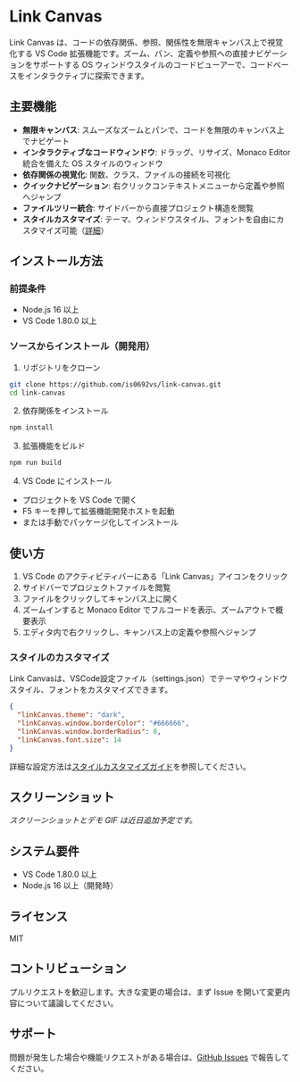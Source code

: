 # Link Canvas

Link Canvas は、コードの依存関係、参照、関係性を無限キャンバス上で視覚化する VS Code 拡張機能です。ズーム、パン、定義や参照への直接ナビゲーションをサポートする OS ウィンドウスタイルのコードビューアーで、コードベースをインタラクティブに探索できます。

## 主要機能

- **無限キャンバス**: スムーズなズームとパンで、コードを無限のキャンバス上でナビゲート
- **インタラクティブなコードウィンドウ**: ドラッグ、リサイズ、Monaco Editor 統合を備えた OS スタイルのウィンドウ
- **依存関係の視覚化**: 関数、クラス、ファイルの接続を可視化
- **クイックナビゲーション**: 右クリックコンテキストメニューから定義や参照へジャンプ
- **ファイルツリー統合**: サイドバーから直接プロジェクト構造を閲覧
- **スタイルカスタマイズ**: テーマ、ウィンドウスタイル、フォントを自由にカスタマイズ可能（[詳細](STYLE_CUSTOMIZATION.md)）

## インストール方法

### 前提条件

- Node.js 16 以上
- VS Code 1.80.0 以上

### ソースからインストール（開発用）

1. リポジトリをクローン

```bash
git clone https://github.com/is0692vs/link-canvas.git
cd link-canvas
```

2. 依存関係をインストール

```bash
npm install
```

3. 拡張機能をビルド

```bash
npm run build
```

4. VS Code にインストール

- プロジェクトを VS Code で開く
- F5 キーを押して拡張機能開発ホストを起動
- または手動でパッケージ化してインストール

## 使い方

1. VS Code のアクティビティバーにある「Link Canvas」アイコンをクリック
2. サイドバーでプロジェクトファイルを閲覧
3. ファイルをクリックしてキャンバス上に開く
4. ズームインすると Monaco Editor でフルコードを表示、ズームアウトで概要表示
5. エディタ内で右クリックし、キャンバス上の定義や参照へジャンプ

### スタイルのカスタマイズ

Link Canvasは、VSCode設定ファイル（settings.json）でテーマやウィンドウスタイル、フォントをカスタマイズできます。

```json
{
  "linkCanvas.theme": "dark",
  "linkCanvas.window.borderColor": "#666666",
  "linkCanvas.window.borderRadius": 8,
  "linkCanvas.font.size": 14
}
```

詳細な設定方法は[スタイルカスタマイズガイド](STYLE_CUSTOMIZATION.md)を参照してください。

## スクリーンショット

<!-- TODO: ここにスクリーンショットを追加してください -->
<!-- 推奨: -->
<!-- 1. キャンバス全体のスクリーンショット（ズームアウト状態） -->
<!-- 2. コードウィンドウのズームイン表示（Monaco Editor が見える状態） -->
<!-- 3. 右クリックメニューからの定義/参照ジャンプ操作のGIF -->
<!-- 4. ファイルツリーからキャンバスへのドラッグ操作のGIF -->

_スクリーンショットとデモ GIF は近日追加予定です。_

## システム要件

- VS Code 1.80.0 以上
- Node.js 16 以上（開発時）

## ライセンス

MIT

## コントリビューション

プルリクエストを歓迎します。大きな変更の場合は、まず Issue を開いて変更内容について議論してください。

## サポート

問題が発生した場合や機能リクエストがある場合は、[GitHub Issues](https://github.com/is0692vs/link-canvas/issues) で報告してください。
